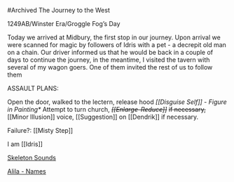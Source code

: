 #Archived
The Journey to the West

1249AB/Winster Era/Groggle Fog’s Day

Today we arrived at Midbury, the first stop in our journey. Upon arrival we were scanned for magic by followers of Idris with a pet - a decrepit old man on a chain. Our driver informed us that he would be back in a couple of days to continue the journey, in the meantime, I visited the tavern with several of my wagon goers. One of them invited the rest of us to follow them

ASSAULT PLANS:

Open the door, walked to the lectern, release hood _[[Disguise Self]] - Figure in Painting*_
Attempt to turn church,
_~~[[Enlarge-Reduce]]~~_ ~~if necessary,~~
[[Minor Illusion]] voice,
[[Suggestion]] on [[Dendrik]] if necessary.

Failure?: [[Misty Step]]

I am [[Idris]]

[Skeleton Sounds](https://minecraft.fandom.com/wiki/Skeleton#Sounds)

[Alila - Names](https://docs.google.com/spreadsheets/d/1y8AqIADkyjECaquiPk4LhAXxSCAmQvb4DHsLv-jYi9k/edit?usp=sharing)